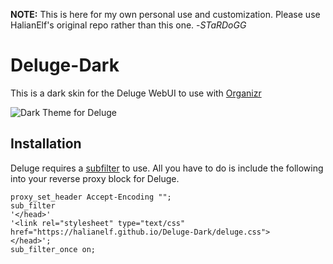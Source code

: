 **NOTE:** This is here for my own personal use and customization. Please use HalianElf's original repo rather than this one. -*STaRDoGG*

# Deluge-Dark
This is a dark skin for the Deluge WebUI to use with [Organizr](https://github.com/causefx/Organizr/)

![Dark Theme for Deluge](https://github.com/HalianElf/Deluge-Dark/raw/master/screenshots/deluge_dark_ss.png)

## Installation
Deluge requires a [subfilter](http://nginx.org/en/docs/http/ngx_http_sub_module.html) to use. All you have to do is include the following into your reverse proxy block for Deluge.
```nginx
proxy_set_header Accept-Encoding "";
sub_filter
'</head>'
'<link rel="stylesheet" type="text/css" href="https://halianelf.github.io/Deluge-Dark/deluge.css">
</head>';
sub_filter_once on;
```
